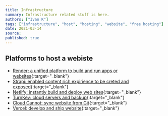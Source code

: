 ```yaml
---
title: Infrastructure
summary: Infrastructure related stuff is here.
authors: ["Ivan K"]
tags: ["infrastructure", "host", "hosting", "website", "free hosting"]
date: 2021-03-14
source:
published: true
---
```


## Platforms to host a webiste

- [Render: a unified platform to build and run apps or websites](https://render.com){:target="_blank"}
- [Strapi: enabled content rich expirience to be creted and exposed](https://strapi.io){:target="_blank"}
- [Netlify: instantly build and deploy web sites](https://www.netlify.com){:target="_blank"}
- [TurnKey: cloud servers and backup](https://hub.turnkeylinux.org){:target="_blank"}
- [Cloud Cannot: sync website from Git](https://cloudcannon.com/){:target="_blank"}
- [Vercel: develop and ship website](https://vercel.com/pricing){:target="_blank"}
